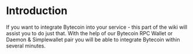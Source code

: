 # Introduction

If you want to integrate Bytecoin into your service - this part of the wiki will assist you to do just that. With the help of our Bytecoin RPC Wallet or Daemon & Simplewallet pair you will be able to integrate Bytecoin within several minutes.
